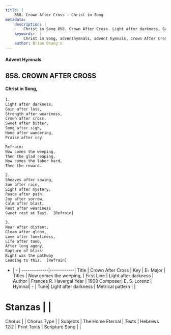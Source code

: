 ```yaml
---
title: |
    858. Crown After Cross - Christ in Song
metadata:
    description: |
        Christ in Song 858. Crown After Cross. Light after darkness, Gain after loss, Strength after weariness, Crown after cross. Sweet after bitter,  Song after sigh, Home after wandering, Praise after cry. 
    keywords:  |
        Christ in Song, adventhymnals, advent hymnals, Crown After Cross, Light after darkness. Now comes the weeping,
    author: Brian Onang'o
---
```


#### Advent Hymnals
## 858. CROWN AFTER CROSS
####  Christ in Song,

```txt
1.
Light after darkness,
Gain after loss,
Strength after weariness,
Crown after cross.
Sweet after bitter, 
Song after sigh,
Home after wandering,
Praise after cry.

Refrain:
Now comes the weeping,
Then the glad reaping,
Now comes the labor hard,
Then the reward.

2.
Sheaves after sowing,
Sun after rain,
Sight after mystery,
Peace after pain.
Joy after sorrow,
Calm after blast,
Rest after weariness 
Sweet rest at last.  [Refrain]

3.
Near after distant,
Gleam after gloom,
Love after loneliness,
Life after tomb,
After long agony,
Rapture of bliss!
Right was the pathway
Leading to this.  [Refrain]

```

- |   -  |
-------------|------------|
Title | Crown After Cross |
Key | E♭ Major |
Titles | Now comes the weeping, |
First Line | Light after darkness |
Author | Frances R. Havergal
Year | 1908
Composer| E. S. Lorenz |
Hymnal|  - |
Tune| Light after darkness |
Metrical pattern | |
# Stanzas |  |
Chorus |  |
Chorus Type |  |
Subjects | The Home Eternal |
Texts | Hebrews 12:2 |
Print Texts | 
Scripture Song |  |
    

